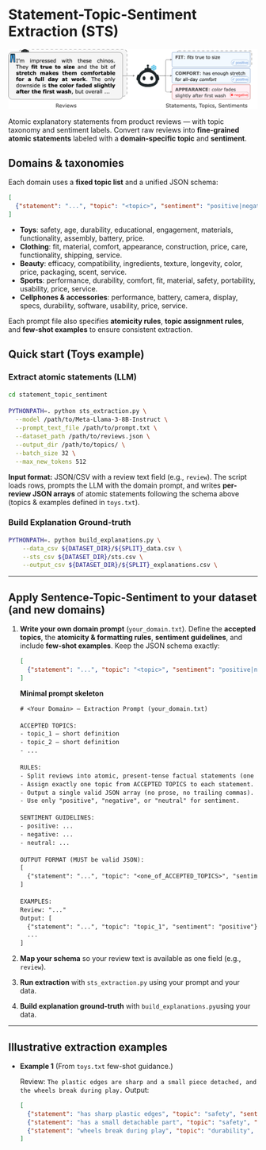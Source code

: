 # Statement-Topic-Sentiment Extraction (STS)

![](../assets/statement_topic_sentiment.drawio.png)

Atomic explanatory statements from product reviews — with topic taxonomy and sentiment labels.
Convert raw reviews into **fine-grained atomic statements** labeled with a **domain-specific topic** and **sentiment**.

## Domains & taxonomies

Each domain uses a **fixed topic list** and a unified JSON schema:

```json
[
  {"statement": "...", "topic": "<topic>", "sentiment": "positive|negative|neutral"}
]
```

* **Toys**: safety, age, durability, educational, engagement, materials, functionality, assembly, battery, price.&#x20;
* **Clothing**: fit, material, comfort, appearance, construction, price, care, functionality, shipping, service.&#x20;
* **Beauty**: efficacy, compatibility, ingredients, texture, longevity, color, price, packaging, scent, service.&#x20;
* **Sports**: performance, durability, comfort, fit, material, safety, portability, usability, price, service.&#x20;
* **Cellphones & accessories**: performance, battery, camera, display, specs, durability, software, usability, price, service.&#x20;

Each prompt file also specifies **atomicity rules**, **topic assignment rules**, and **few-shot examples** to ensure consistent extraction.

## Quick start (Toys example)

### Extract atomic statements (LLM)

```bash
cd statement_topic_sentiment

PYTHONPATH=. python sts_extraction.py \
  --model /path/to/Meta-Llama-3-8B-Instruct \
  --prompt_text_file /path/to/prompt.txt \
  --dataset_path /path/to/reviews.json \
  --output_dir /path/to/topics/ \
  --batch_size 32 \
  --max_new_tokens 512
```

**Input format:** JSON/CSV with a review text field (e.g., `review`). The script loads rows, prompts the LLM with the domain prompt, and writes **per-review JSON arrays** of atomic statements following the schema above (topics & examples defined in `toys.txt`).&#x20;

### Build Explanation Ground-truth

```bash
PYTHONPATH=. python build_explanations.py \
    --data_csv ${DATASET_DIR}/${SPLIT}_data.csv \
    --sts_csv ${DATASET_DIR}/sts.csv \
    --output_csv ${DATASET_DIR}/${SPLIT}_explanations.csv \
```

---

## Apply Sentence-Topic-Sentiment to **your** dataset (and new domains)

1. **Write your own domain prompt** (`your_domain.txt`). Define the **accepted topics**, the **atomicity & formatting rules**, **sentiment guidelines**, and include **few-shot examples**. Keep the JSON schema exactly:

   ```json
   [
     {"statement": "...", "topic": "<topic>", "sentiment": "positive|negative|neutral"}
   ]
   ```

   **Minimal prompt skeleton**

   ```txt
   # <Your Domain> — Extraction Prompt (your_domain.txt)

   ACCEPTED TOPICS:
   - topic_1 — short definition
   - topic_2 — short definition
   - ...

   RULES:
   - Split reviews into atomic, present-tense factual statements (one claim per line).
   - Assign exactly one topic from ACCEPTED TOPICS to each statement.
   - Output a single valid JSON array (no prose, no trailing commas).
   - Use only "positive", "negative", or "neutral" for sentiment.

   SENTIMENT GUIDELINES:
   - positive: ...
   - negative: ...
   - neutral: ...

   OUTPUT FORMAT (MUST be valid JSON):
   [
     {"statement": "...", "topic": "<one_of_ACCEPTED_TOPICS>", "sentiment": "positive|negative|neutral"}
   ]

   EXAMPLES:
   Review: "..."
   Output: [
     {"statement": "...", "topic": "topic_1", "sentiment": "positive"},
     ...
   ]
   ```

2. **Map your schema** so your review text is available as one field (e.g., `review`).

3. **Run extraction** with `sts_extraction.py` using your prompt and your data.

4. **Build explanation ground-truth** with `build_explanations.py`using your data.
---

## Illustrative extraction examples

* **Example 1** (From `toys.txt` few-shot guidance.)

  Review: `The plastic edges are sharp and a small piece detached, and the wheels break during play.`
  Output:

  ```json
  [
    {"statement": "has sharp plastic edges", "topic": "safety", "sentiment": "negative"},
    {"statement": "has a small detachable part", "topic": "safety", "sentiment": "negative"},
    {"statement": "wheels break during play", "topic": "durability", "sentiment": "negative"}
  ]
  ```
